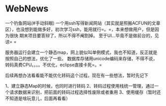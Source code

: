 # WebNews
一个钓鱼网站(#手动斜眼)
一个用ssh写得新闻网站（其实就是照搬ACFUN的文章区），也没想到能做多好，初次学习ssh，能用就行=。=，本来想做用户，但是因为很快
  期末项目要答辩了，所以不得不阉割掉。
  至于UI...毕竟不是做前台的，见谅= =
  
  服务器运行会建立一个静态map，网上貌似叫单例模式，我也不知道，反正就是按照自己的想法，优化了一些。
  数据库存储用unicode编码来存储，不得不说，转码真费CPU。。。。不优化，eclipse直接卡死=。=
  
  后续再想办法看看能不能优化转码这个过程。现在有一些想法，暂时先记下
  
  1、建立静态Map的时候，也同时进行转码
  2、转码过程使用栈统一管理，通过一个请求数据来识别，把前面的转码过程选择性废除或者重用
  3、使用缓存（暂时还不知道是啥玩意儿，后面再看看）
